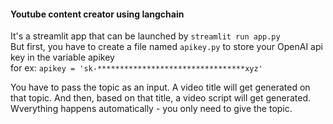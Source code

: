 #### Youtube content creator using langchain
It's a streamlit app that can be launched by `streamlit run app.py`\
But first, you have to create a file named `apikey.py` to store your OpenAI api key in the variable apikey\
for ex: `apikey = 'sk-*********************************xyz'`

You have to pass the topic as an input. A video title will get generated on that topic. And then, based on that title, a video script will get generated. Wverything happens automatically - you only need to give the topic.
